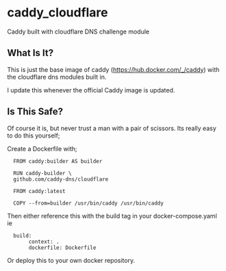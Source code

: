 # caddy_cloudflare
Caddy built with cloudflare DNS challenge module

## What Is It?
This is just the base image of caddy (https://hub.docker.com/_/caddy) with the cloudflare dns modules built in.

I update this whenever the official Caddy image is updated.

## Is This Safe?
Of course it is, but never trust a man with a pair of scissors. Its really easy to do this yourself;

Create a Dockerfile with;

      FROM caddy:builder AS builder

      RUN caddy-builder \
      github.com/caddy-dns/cloudflare

      FROM caddy:latest

      COPY --from=builder /usr/bin/caddy /usr/bin/caddy
Then either reference this with the build tag in your docker-compose.yaml ie

      build:
           context: .
           dockerfile: Dockerfile
Or deploy this to your own docker repository.
